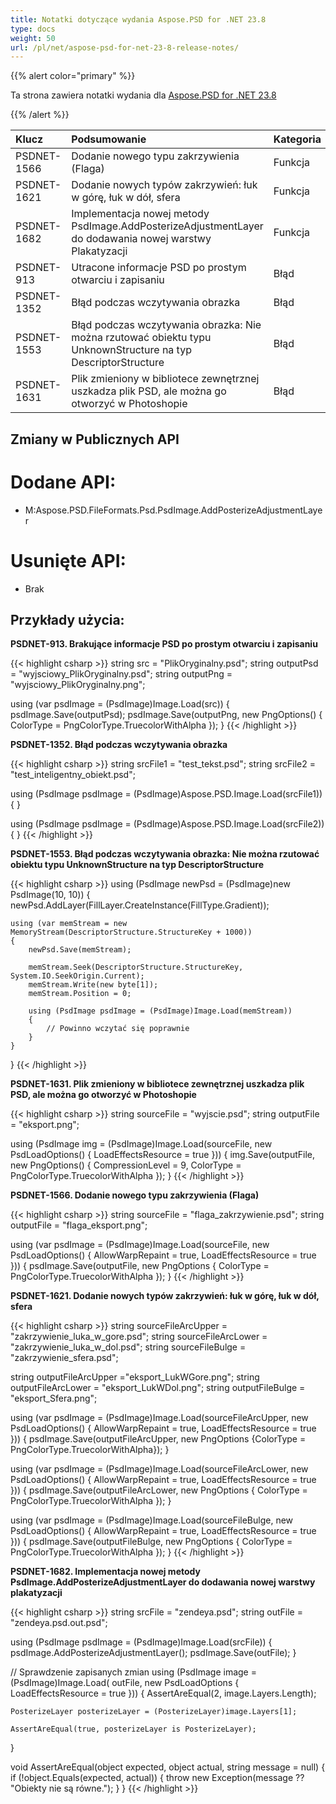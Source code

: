 ```yaml
---
title: Notatki dotyczące wydania Aspose.PSD for .NET 23.8
type: docs
weight: 50
url: /pl/net/aspose-psd-for-net-23-8-release-notes/
---
```


{{% alert color="primary" %}}

Ta strona zawiera notatki wydania dla [Aspose.PSD for .NET 23.8](https://www.nuget.org/packages/Aspose.PSD/)

{{% /alert %}}

| **Klucz**    | **Podsumowanie**                                                                                            | **Kategoria** |
|:------------|:-------------------------------------------------------------------------------------------------------------|:--------|
| PSDNET-1566 | Dodanie nowego typu zakrzywienia (Flaga) | Funkcja |
| PSDNET-1621 | Dodanie nowych typów zakrzywień: łuk w górę, łuk w dół, sfera | Funkcja |
| PSDNET-1682 | Implementacja nowej metody PsdImage.AddPosterizeAdjustmentLayer do dodawania nowej warstwy Plakatyzacji | Funkcja |
| PSDNET-913  | Utracone informacje PSD po prostym otwarciu i zapisaniu | Błąd     |
| PSDNET-1352 | Błąd podczas wczytywania obrazka | Błąd     |
| PSDNET-1553 | Błąd podczas wczytywania obrazka: Nie można rzutować obiektu typu UnknownStructure na typ DescriptorStructure | Błąd     |
| PSDNET-1631 | Plik zmieniony w bibliotece zewnętrznej uszkadza plik PSD, ale można go otworzyć w Photoshopie | Błąd     |


## **Zmiany w Publicznych API**
# **Dodane API:**
- M:Aspose.PSD.FileFormats.Psd.PsdImage.AddPosterizeAdjustmentLayer


# **Usunięte API:**
- Brak


## **Przykłady użycia:**

**PSDNET-913. Brakujące informacje PSD po prostym otwarciu i zapisaniu**

{{< highlight csharp >}}
string src = "PlikOryginalny.psd";
string outputPsd = "wyjsciowy_PlikOryginalny.psd";
string outputPng = "wyjsciowy_PlikOryginalny.png";

using (var psdImage = (PsdImage)Image.Load(src))
{
    psdImage.Save(outputPsd);
    psdImage.Save(outputPng, new PngOptions() { ColorType = PngColorType.TruecolorWithAlpha });
}
{{< /highlight >}}

**PSDNET-1352. Błąd podczas wczytywania obrazka**

{{< highlight csharp >}}
string srcFile1 = "test_tekst.psd";
string srcFile2 = "test_inteligentny_obiekt.psd";

using (PsdImage psdImage = (PsdImage)Aspose.PSD.Image.Load(srcFile1))
{
}

using (PsdImage psdImage = (PsdImage)Aspose.PSD.Image.Load(srcFile2))
{
}
{{< /highlight >}}

**PSDNET-1553. Błąd podczas wczytywania obrazka: Nie można rzutować obiektu typu UnknownStructure na typ DescriptorStructure**

{{< highlight csharp >}}
using (PsdImage newPsd = (PsdImage)new PsdImage(10, 10))
{
    newPsd.AddLayer(FillLayer.CreateInstance(FillType.Gradient));

    using (var memStream = new MemoryStream(DescriptorStructure.StructureKey + 1000))
    {
        newPsd.Save(memStream);

        memStream.Seek(DescriptorStructure.StructureKey, System.IO.SeekOrigin.Current);
        memStream.Write(new byte[1]);
        memStream.Position = 0;

        using (PsdImage psdImage = (PsdImage)Image.Load(memStream))
        {
            // Powinno wczytać się poprawnie
        }
    }
}
{{< /highlight >}}

**PSDNET-1631. Plik zmieniony w bibliotece zewnętrznej uszkadza plik PSD, ale można go otworzyć w Photoshopie**

{{< highlight csharp >}}
string sourceFile = "wyjscie.psd";
string outputFile = "eksport.png";

using (PsdImage img = (PsdImage)Image.Load(sourceFile, new PsdLoadOptions() { LoadEffectsResource = true }))
{
    img.Save(outputFile, new PngOptions() { CompressionLevel = 9, ColorType = PngColorType.TruecolorWithAlpha });
}
{{< /highlight >}}

**PSDNET-1566. Dodanie nowego typu zakrzywienia (Flaga)**

{{< highlight csharp >}}
string sourceFile = "flaga_zakrzywienie.psd";
string outputFile = "flaga_eksport.png";

using (var psdImage = (PsdImage)Image.Load(sourceFile, new PsdLoadOptions() { AllowWarpRepaint = true, LoadEffectsResource = true }))
{
    psdImage.Save(outputFile, new PngOptions
    {
        ColorType = PngColorType.TruecolorWithAlpha
    });
}
{{< /highlight >}}

**PSDNET-1621. Dodanie nowych typów zakrzywień: łuk w górę, łuk w dół, sfera**

{{< highlight csharp >}}
string sourceFileArcUpper = "zakrzywienie_luka_w_gore.psd";
string sourceFileArcLower = "zakrzywienie_luka_w_dol.psd";
string sourceFileBulge =  "zakrzywienie_sfera.psd";

string outputFileArcUpper ="eksport_LukWGore.png";
string outputFileArcLower = "eksport_LukWDol.png";
string outputFileBulge = "eksport_Sfera.png";

using (var psdImage = (PsdImage)Image.Load(sourceFileArcUpper, new PsdLoadOptions() { AllowWarpRepaint = true, LoadEffectsResource = true }))
{
    psdImage.Save(outputFileArcUpper, new PngOptions {ColorType = PngColorType.TruecolorWithAlpha});
}

using (var psdImage = (PsdImage)Image.Load(sourceFileArcLower, new PsdLoadOptions() { AllowWarpRepaint = true, LoadEffectsResource = true }))
{
    psdImage.Save(outputFileArcLower, new PngOptions { ColorType = PngColorType.TruecolorWithAlpha });
}

using (var psdImage = (PsdImage)Image.Load(sourceFileBulge, new PsdLoadOptions() { AllowWarpRepaint = true, LoadEffectsResource = true }))
{
    psdImage.Save(outputFileBulge, new PngOptions { ColorType = PngColorType.TruecolorWithAlpha });
}
{{< /highlight >}}

**PSDNET-1682. Implementacja nowej metody PsdImage.AddPosterizeAdjustmentLayer do dodawania nowej warstwy plakatyzacji**

{{< highlight csharp >}}
string srcFile = "zendeya.psd";
string outFile = "zendeya.psd.out.psd";

using (PsdImage psdImage = (PsdImage)Image.Load(srcFile))
{
    psdImage.AddPosterizeAdjustmentLayer();
    psdImage.Save(outFile);
}

// Sprawdzenie zapisanych zmian
using (PsdImage image = (PsdImage)Image.Load(
    outFile,
    new PsdLoadOptions { LoadEffectsResource = true }))
{
    AssertAreEqual(2, image.Layers.Length);

    PosterizeLayer posterizeLayer = (PosterizeLayer)image.Layers[1];

    AssertAreEqual(true, posterizeLayer is PosterizeLayer);
}

void AssertAreEqual(object expected, object actual, string message = null)
{
    if (!object.Equals(expected, actual))
    {
        throw new Exception(message ?? "Obiekty nie są równe.");
    }
}
{{< /highlight >}}
